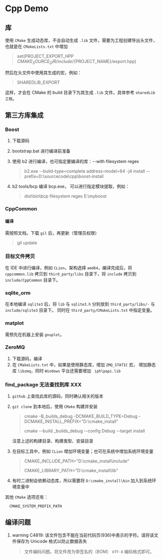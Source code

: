 # Cpp Demo

## 库

使用 `CMake` 生成动态库，不会自动生成 `.lib` 文件，需要为工程创建导出头文件，也就是在 `CMakeLists.txt` 中增加

> set(PROJECT_EXPORT_HPP ${CMAKE_SOURCE_DIR}/include/${PROJECT_NAME}/export.hpp)

然后在头文件中使用其生成的宏，例如：

> SHAREDLIB_EXPORT

这样，才会在 CMake 的 build 目录下为其生成 `.lib` 文件。具体参考 `sharedLib 工程`。

## 第三方库集成

### Boost

1. 下载源码
2. bootstrap.bat 进行编译前准备
3. 使用 b2 进行编译，也可指定要编译的库：--with filesystem regex

   > b2.exe --build-type=complete address-model=64 -j4 install --prefix=D:\sourcecode\cpp\boost-install
4. b2 tools/bcp 编译 bcp.exe， 可以进行指定模块提取，例如：
   > dist\bin\bcp filesystem regex E:\myboost

### CppCommon

#### 编译

需按照文档，下载 `gil` 后，再更新（管理员权限）
> gil update

### 目标文件拷贝

在 IDE 中进行编译，例如 `CLion`，架构选择 `amd64`，编译完成后，将 `cppcommon.lib` 拷贝到 `third_party/libs`
目录下，将 `include` 拷贝到 `include/CppCommon` 目录下。

### sqlite_orm

在本地编译 `sqlite3` 后，将 `lib` 与 `sqlite3.h` 分别放到 `third_party/libs/·` 与 `include/sqlite3` 目录下。
同时在 `third_party/CMakeLists.txt` 中指定变量。

### matplot

需预先在机器上安装 `gnuplot`。

### ZeroMQ

1. 下载源码，编译
2. 在 `CMakeLists.txt` 中，如果是使用静态库，增加 `ZMQ_STATIC` 宏， 增加静态库 `libzmq`，同时 `Windows` 平台还需要增加 `
   iphlpapi.lib`

### find_package 无法查找到库 XXX

1. `github` 上查找此库的源码，同时确认相关的版本
2. `git clone` 到本地后，使用 `CMake` 构建并安装

   > cmake -B_builds_debug -DCMAKE_BUILD_TYPE=Debug -DCMAKE_INSTALL_PREFIX="D:\\cmake_install"
   >
   > cmake --build _builds_debug --config Debug --target install

   注意上述的构建目录、构建类型、安装目录
3. 在目标工具中，例如 `CLion` 增加环境变量；也可在系统中增加系统环境变量

   > CMAKE_INCLUDE_PATH="D:\cmake_install\include"
   >
   > CMAKE_LIBRARY_PATH="D:\cmake_install\lib"
4. 有时二进制会依赖动态库，所以需要将 `D:\cmake_install\bin` 加入到系统环境变量中

其他 `CMake` 选项还有：

      CMAKE_SYSTEM_PREFIX_PATH

## 编译问题

1. warning C4819: 该文件包含不能在当前代码页(936)中表示的字符。请将该文件保存为 Unicode 格式以防止数据丢失

   > 文件编码问题。将文件改为带签名的（BOM） `UTF-8` 编码格式即可。
